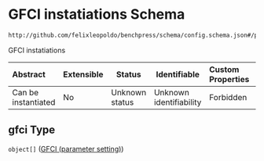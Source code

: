 # GFCI instatiations Schema

```txt
http://github.com/felixleopoldo/benchpress/schema/config.schema.json#/properties/resources/properties/structure_learning_algorithms/properties/gfci
```

GFCI instatiations


| Abstract            | Extensible | Status         | Identifiable            | Custom Properties | Additional Properties | Access Restrictions | Defined In                                                                  |
| :------------------ | ---------- | -------------- | ----------------------- | :---------------- | --------------------- | ------------------- | --------------------------------------------------------------------------- |
| Can be instantiated | No         | Unknown status | Unknown identifiability | Forbidden         | Allowed               | none                | [config.schema.json\*](../../out/config.schema.json "open original schema") |

## gfci Type

`object[]` ([GFCI (parameter setting)](config-definitions-gfci-parameter-setting.md))
